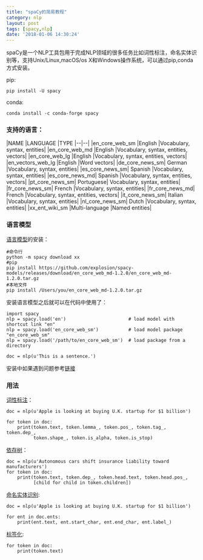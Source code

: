 ```yaml
---
title: "spaCy的简易教程"
category: nlp
layout: post
tags: [spacy,nlp]
date: '2018-01-06 14:30:24'
---
```


spaCy是一个NLP工具包用于完成NLP领域的很多任务比如词性标注，命名实体识别等，支持Unix/Linux,macOS/os X和Windows操作系统，可以通过pip,conda方式安装。

pip:

```
pip install -U spacy
```
conda:

```
conda install -c conda-forge spacy
```

### 支持的语言：


|NAME	|LANGUAGE	|TYPE
|--|--|
|en_core_web_sm	|English	|Vocabulary, syntax, entities|
|en_core_web_md	|English	|Vocabulary, syntax, entities, vectors|
|en_core_web_lg	|English	|Vocabulary, syntax, entities, vectors|
|en_vectors_web_lg	|English	|Word vectors|
|de_core_news_sm|	German	|Vocabulary, syntax, entities|
|es_core_news_sm|	Spanish	|Vocabulary, syntax, entities|
|es_core_news_md|	Spanish	|Vocabulary, syntax, entities, vectors|
|pt_core_news_sm|	Portuguese|	Vocabulary, syntax, entities|
|fr_core_news_sm|	French	|Vocabulary, syntax, entities|
|fr_core_news_md|	French	|Vocabulary, syntax, entities, vectors|
|it_core_news_sm|	Italian	|Vocabulary, syntax, entities|
|nl_core_news_sm|	Dutch	|Vocabulary, syntax, entities|
|xx_ent_wiki_sm	|Multi-language	|Named entities|

###  语言模型
[语言模型](https://github.com/explosion/spacy-models)的安装：
```
#命令行
python -m spacy download xx
#pip
pip install https://github.com/explosion/spacy-models/releases/download/en_core_web_md-1.2.0/en_core_web_md-1.2.0.tar.gz
#本地文件
pip install /Users/you/en_core_web_md-1.2.0.tar.gz

```

安装语言模型之后就可以在代码中使用了：
```
import spacy
nlp = spacy.load('en')                       # load model with shortcut link "en"
nlp = spacy.load('en_core_web_sm')           # load model package "en_core_web_sm"
nlp = spacy.load('/path/to/en_core_web_sm')  # load package from a directory

doc = nlp(u'This is a sentence.')
```

安装中如果遇到问题参考[链接](https://spacy.io/usage/)

### 用法

[词性标注](https://spacy.io/usage/linguistic-features#section-pos-tagging)：
```
doc = nlp(u'Apple is looking at buying U.K. startup for $1 billion')

for token in doc:
    print(token.text, token.lemma_, token.pos_, token.tag_, token.dep_,
          token.shape_, token.is_alpha, token.is_stop)
```

[依存树](https://spacy.io/usage/linguistic-features#dependency-parse)：
```
doc = nlp(u'Autonomous cars shift insurance liability toward manufacturers')
for token in doc:
    print(token.text, token.dep_, token.head.text, token.head.pos_,
          [child for child in token.children])
```

[命名实体识别](https://spacy.io/usage/linguistic-features#named-entities):
```
doc = nlp(u'Apple is looking at buying U.K. startup for $1 billion')

for ent in doc.ents:
    print(ent.text, ent.start_char, ent.end_char, ent.label_)
```

[标签化](https://spacy.io/usage/linguistic-features#tokenization):
```
for token in doc:
    print(token.text)
```

